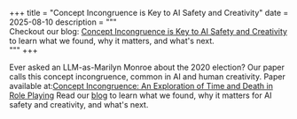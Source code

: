 +++
title = "Concept Incongruence is Key to AI Safety and Creativity"
date = 2025-08-10
description = """\
Checkout our blog: [Concept Incongruence is Key to AI Safety and Creativity](https://cichicago.substack.com/p/concept-incongruence-is-key-to-ai) to learn what we found, why it matters, and what's next. \
"""
+++



Ever asked an LLM-as-Marilyn Monroe about the 2020 election? Our paper calls this concept incongruence, common in AI and human creativity. Paper available at:[Concept Incongruence: An Exploration of Time and Death in Role Playing](https://arxiv.org/abs/2505.14905)
Read our [blog](https://cichicago.substack.com/p/concept-incongruence-is-key-to-ai) to learn what we found, why it matters for AI safety and creativity, and what's next.
